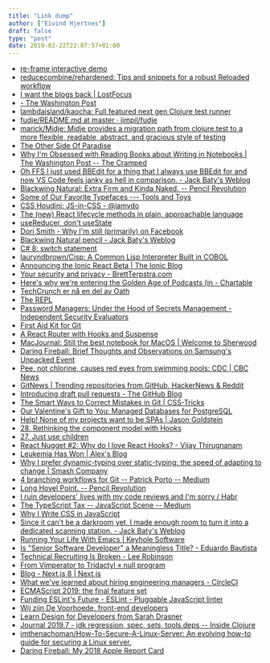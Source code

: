 ```yaml
---
title: "Link dump"
author: ["Eivind Hjertnes"]
draft: false
type: "post"
date: 2019-02-22T22:07:57+01:00
---
```


-   [re-frame
    interactive demo](https://blog.klipse.tech//clojure/2019/02/17/reframe-tutorial.html)
-   [reducecombine/rehardened:
    Tips and snippets for a robust Reloaded workflow](https://github.com/reducecombine/rehardened)
-   [I want the
    blogs back | LostFocus](https://lostfocus.de/2019/02/i-want-the-blogs-back/)
-   [-
    The Washington Post](https://www.washingtonpost.com/gdpr-consent/?destination=%2foutlook%2fwhy-im-obsessed-with-reading-books-about-writing-in-notebooks%2f2019%2f02%2f07%2f349ea4e0-1e8a-11e9-8e21-59a09ff1e2a1%5Fstory.html%3f&utm%5Fterm=.03985830d2d4)
-   [lambdaisland/kaocha: Full
    featured next gen Clojure test runner](https://github.com/lambdaisland/kaocha)
-   [fudje/README.md
    at master · jimpil/fudje](https://github.com/jimpil/fudje/blob/master/README.md)
-   [marick/Midje: Midje provides a
    migration path from clojure.test to a more flexible, readable,
    abstract, and gracious style of testing](https://github.com/marick/Midje)
-   [The
    Other Side Of Paradise](https://www.esquire.com/uk/latest-news/a25651175/the-other-side-of-paradise-how-i-left-a-buddhist-retreat-in-handcuffs/)
-   [Why
    I'm Obsessed with Reading Books about Writing in Notebooks | The
    Washington Post -- The Cramped](https://www.thecramped.com/why-im-obsessed-with-reading-books-about-writing-in-notebooks-the-washington-post/)
-   [Oh
    FFS I just used BBEdit for a thing that I always use BBEdit for and
    now VS Code feels janky as hell in comparison. - Jack Baty's Weblog](https://www.baty.blog/2019/oh-ffs-i-just-used-bbedit-for-a-thing-that-i-always-use-bbedit-for-and-now-vs-code-feels-janky-as)
-   [Blackwing
    Natural: Extra Firm and Kinda Naked. -- Pencil Revolution](http://www.pencilrevolution.com/2019/02/blackwing-natural-extra-firm-and-kinda-naked/)
-   [Some
    of Our Favorite Typefaces --- Tools and Toys](http://toolsandtoys.net/guides/some-of-our-favorite-typefaces/)
-   [CSS Houdini: JS-in-CSS -
    @iamvdo](<https://css-houdini.rocks/js-in-css/>)
-   [The
    (new) React lifecycle methods in plain, approachable language](https://blog.logrocket.com/the-new-react-lifecycle-methods-in-plain-approachable-language-61a2105859f3)
-   [useReducer,
    don't useState](https://matthamlin.me/blog/2019/february/why-you-should-useReducer/)
-   [Dori Smith -
    Why I'm still (primarily) on Facebook](https://dori.micro.blog/2019/02/14/why-im-still.html)
-   [Blackwing
    Natural pencil - Jack Baty's Weblog](https://www.baty.blog/2019/blackwing-natural-pencil)
-   [C# 8: switch
    statement](https://alexatnet.com/cs8-switch-statement/)
-   [lauryndbrown/Cisp: A Common
    Lisp Interpreter Built in COBOL](https://github.com/lauryndbrown/Cisp)
-   [Announcing
    the Ionic React Beta | The Ionic Blog](https://blog.ionicframework.com/announcing-the-ionic-react-beta/)
-   [Your
    security and privacy - BrettTerpstra.com](https://brettterpstra.com/2019/02/21/your-security-and-privacy/)
-   [Here's why we're
    entering the Golden Age of Podcasts (in - Chartable](https://chartable.com/blog/golden-age-of-podcasts)
-   [TechCrunch
    er nå en del av Oath](https://guce.oath.com/collectConsent?brandType=nonEu&.done=https%3A%2F%2Ftechcrunch.com%2F2019%2F02%2F21%2Fapple-could-be-working-with-goldman-sachs-on-a-credit-card%2F%3Fguccounter%3D1&sessionId=3%5Fcc-session%5Fabc890e0-0fe2-4de8-ba34-126a438f72d5&lang=&inline=false)
-   [The REPL](https://mailchi.mp/3a005b77f4fc/harrhg7s3s)
-   [Password
    Managers: Under the Hood of Secrets Management - Independent Security
    Evaluators](https://www.securityevaluators.com/casestudies/password-manager-hacking/)
-   [First Aid Kit for
    Git](https://www.git-tower.com/learn/git/first-aid-kit)
-   [A
    React Router with Hooks and Suspense](https://frontarm.com/james-k-nelson/navi-react-router-hooks-suspense/)
-   [MacJournal:
    Still the best notebook for MacOS | Welcome to Sherwood](https://welcometosherwood.wordpress.com/2019/02/18/macjournal-still-the-best-notebook-for-macos/)
-   [Daring
    Fireball: Brief Thoughts and Observations on Samsung's Unpacked
    Event](https://daringfireball.net/2019/02/samsung%5Funpacked%5Fthoughts%5Fand%5Fobservations)
-   [Pee,
    not chlorine, causes red eyes from swimming pools: CDC | CBC News](https://www.cbc.ca/news/trending/pee-chlorine-red-eyes-swimming-pools-cdc-1.3127865)
-   [GitNews | Trending repositories from GitHub,
    HackerNews & Reddit](https://git.news/)
-   [Introducing
    draft pull requests - The GitHub Blog](https://github.blog/2019-02-14-introducing-draft-pull-requests/)
-   [The
    Smart Ways to Correct Mistakes in Git | CSS-Tricks](https://css-tricks.com/the-smart-ways-to-correct-mistakes-in-git/)
-   [Our
    Valentine's Gift to You: Managed Databases for PostgreSQL](https://blog.digitalocean.com/announcing-managed-databases-for-postgresql/)
-   [Help!
    None of my projects want to be SPAs | Jason Goldstein](https://whatisjasongoldstein.com/writing/help-none-of-my-projects-want-to-be-spas/)
-   [28. Rethinking
    the component model with Hooks](https://sid.studio/post/rethinking-component-model/)
-   [27. Just use children](https://sid.studio/post/just-use-children/)
-   [React
    Nugget #2: Why do I love React Hooks? - Vijay Thirugnanam](https://vijayt.com/post/react-nugget-2-why-do-i-love-react-hooks/)
-   [Leukemia Has Won |
    Alex's Blog](https://alex.blog/2019/02/18/leukemia-has-won/)
-   [Why
    I prefer dynamic-typing over static-typing: the speed of adapting to
    change | Smash Company](http://www.smashcompany.com/technology/why-i-prefer-dynamic-typing-over-static-typing-the-speed-of-adapting-to-change)
-   [4
    branching workflows for Git -- Patrick Porto -- Medium](https://medium.com/@patrickporto/4-branching-workflows-for-git-30d0aaee7bf)
-   [Long
    Hovel Point. -- Pencil Revolution](http://www.pencilrevolution.com/2019/02/long-hovel-point/)
-   [I ruin developers' lives with my
    code reviews and I'm sorry / Habr](https://habr.com/en/post/440736/)
-   [The
    TypeScript Tax -- JavaScript Scene -- Medium](https://medium.com/javascript-scene/the-typescript-tax-132ff4cb175b)
-   [Why I Write CSS in
    JavaScript](https://mxstbr.com/thoughts/css-in-js/)
-   [Since
    it can't be a darkroom yet, I made enough room to turn it into a
    dedicated scanning station. - Jack Baty's Weblog](https://www.baty.blog/2019/since-it-cant-be-a-darkroom-yet-i-made-enough-room-to-turn-it-into-a-dedicated-scanning-station)
-   [Running
    Your Life With Emacs | Keyhole Software](https://keyholesoftware.com/2019/01/30/running-your-life-with-emacs/)
-   [Is
    "Senior Software Developer" a Meaningless Title? - Eduardo Bautista](https://www.eduardobautista.com/senior-software-developers/)
-   [Technical
    Recruiting Is Broken - Lee Robinson](https://leerob.io/blog/technical-recruiting-is-broken)
-   [From Vimperator to
    Tridactyl « null program](https://nullprogram.com/blog/2018/09/20/)
-   [Blog - Next.js 8 | Next.js](https://nextjs.org/blog/next-8/)
-   [What
    we've learned about hiring engineering managers - CircleCI](https://circleci.com/blog/what-we-ve-learned-about-hiring-engineering-managers/)
-   [ECMAScript 2019: the
    final feature set](http://2ality.com/2018/02/ecmascript-2019.html)
-   [Funding
    ESLint's Future - ESLint - Pluggable JavaScript linter](https://eslint.org/blog/2019/02/funding-eslint-future)
-   [Wij zijn De Voorhoede, front-end
    developers](https://www.voorhoede.nl/nl/)
-   [Learn
    Design for Developers from Sarah Drasner](https://frontendmasters.com/courses/design-for-developers/)
-   [Journal 2019.7 - jdk
    regression, spec, sets, tools.deps -- Inside Clojure](http://insideclojure.org/2019/02/16/journal/)
-   [imthenachoman/How-To-Secure-A-Linux-Server:
    An evolving how-to guide for securing a Linux server.](https://github.com/imthenachoman/How-To-Secure-A-Linux-Server)
-   [Daring
    Fireball: My 2018 Apple Report Card](https://daringfireball.net/2019/02/my%5F2018%5Fapple%5Freport%5Fcard)
